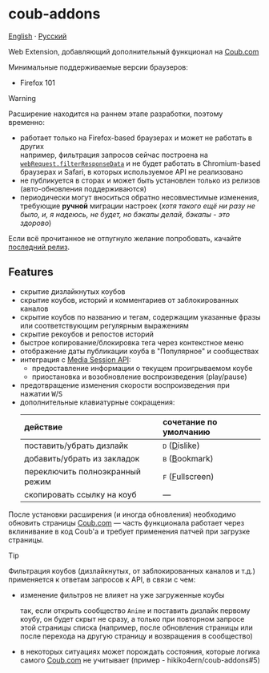 # coub-addons

[English](./README.md) · [Русский](./README.ru.md)

<!-- short-description start -->

Web Extension, добавляющий дополнительный функционал на [Coub.com](https://coub.com)

<!-- short-description end -->

Минимальные поддерживаемые версии браузеров:

- Firefox 101

> [!WARNING]
> Расширение находится на раннем этапе разработки, поэтому временно:
>
> - работает только на Firefox-based браузерах и может не работать в других\
>   например, фильтрация запросов сейчас построена на [`webRequest.filterResponseData`](https://developer.mozilla.org/en-US/docs/Mozilla/Add-ons/WebExtensions/API/webRequest/filterResponseData) и не будет работать в Chromium-based браузерах и Safari, в которых используемое API не реализовано
> - не публикуется в сторах и может быть установлен только из релизов (авто-обновления поддерживаются)
> - периодически могут вноситься обратно несовместимые изменения, требующие **ручной** миграции настроек (_хотя такого ещё ни разу не было, и, я надеюсь, не будет, но бэкапы делай, бэкапы - это здорово_)
>
> Если всё прочитанное не отпугнуло желание попробовать, качайте [последний релиз][latest-release].

## Features

<!-- features start -->

- скрытие дизлайкнутых коубов
- скрытие коубов, историй и комментариев от заблокированных каналов
- скрытие коубов по названию и тегам, содержащим указанные фразы или соответствующим регулярным выражениям
- скрытие рекоубов и репостов историй
- быстрое копирование/блокировка тега через контекстное меню
- отображение даты публикации коуба в "Популярное" и сообществах
- интеграция с [Media Session API](https://developer.mozilla.org/en-US/docs/Web/API/Media_Session_API):
  - предоставление информации о текущем проигрываемом коубе
  - приостановка и возобновление воспроизведения (play/pause)
- предотвращение изменения скорости воспроизведения при нажатии <kbd>W</kbd>/<kbd>S</kbd>
- дополнительные клавиатурные сокращения:
  <!-- spell-checker: ignore islike ookmark ullscreen -->
  <!-- shortcuts-table -->
  | действие                        | сочетание по умолчанию               |
  | :------------------------------ | :----------------------------------- |
  | поставить/убрать дизлайк        | <kbd>D</kbd> (<ins>D</ins>islike)    |
  | добавить/убрать из закладок     | <kbd>B</kbd> (<ins>B</ins>ookmark)   |
  | переключить полноэкранный режим | <kbd>F</kbd> (<ins>F</ins>ullscreen) |
  | скопировать ссылку на коуб      | —                                    |

<!-- features end -->
<!-- reload-warn start -->

После установки расширения (и иногда обновления) необходимо обновить страницы [Coub.com](https://coub.com) — часть функционала работает через вклинивание в код Coub'а и требует применения патчей при загрузке страницы.

<!-- reload-warn end -->

<!-- dprint-ignore -->
> [!TIP]
> Фильтрация коубов (дизлайкнутых, от заблокированных каналов и т.д.) применяется к ответам запросов к API, в связи с чем:
> - изменение фильтров не влияет на уже загруженные коубы
>
>   так, если открыть сообщество `Anime` и поставить дизлайк первому коубу, он будет скрыт не сразу, а только при повторном запросе этой страницы списка (например, после обновления страницы или после перехода на другую страницу и возвращения в сообщество)
>
> - в некоторых ситуациях может порождать состояния, которые логика самого [Coub.com](https://coub.com) не учитывает (пример - hikiko4ern/coub-addons#5)

<!-- links -->

[latest-release]: https://github.com/hikiko4ern/coub-addons/releases/latest
